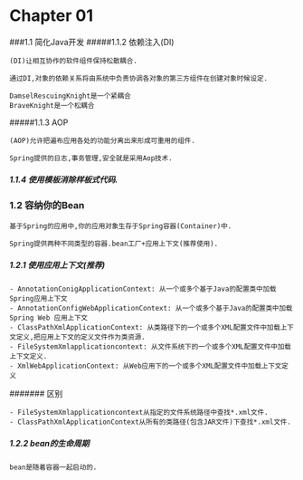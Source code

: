 # Chapter 01

###1.1 简化Java开发
#####1.1.2 依赖注入(DI)
```
(DI)让相互协作的软件组件保持松散耦合.
```
```
通过DI,对象的依赖关系将由系统中负责协调各对象的第三方组件在创建对象时候设定.
```
```
DamselRescuingKnight是一个紧耦合
BraveKnight是一个松耦合
```

#####1.1.3 AOP
```
(AOP)允许把遍布应用各处的功能分离出来形成可重用的组件.
```
```
Spring提供的日志,事务管理,安全就是采用Aop技术.
```

##### 1.1.4 使用模板消除样板式代码.

### 1.2 容纳你的Bean
```
基于Spring的应用中,你的应用对象生存于Spring容器(Container)中.
```
```
Spring提供两种不同类型的容器.bean工厂+应用上下文(推荐使用).
```
##### 1.2.1 使用应用上下文(推荐)
```
- AnnotationConigApplicationContext: 从一个或多个基于Java的配置类中加载Spring应用上下文
- AnnotationConfigWebApplicationContext: 从一个或多个基于Java的配置类中加载Spring Web 应用上下文
- ClassPathXmlApplicationContext: 从类路径下的一个或多个XML配置文件中加载上下文定义,把应用上下文的定义文件作为类资源.
- FileSystemXmlapplicationcontext: 从文件系统下的一个或多个XML配置文件中加载上下文定义.
- XmlWebApplicationContext: 从Web应用下的一个或多个XML配置文件中加载上下文定义
```
####### 区别
```
- FileSystemXmlapplicationcontext从指定的文件系统路径中查找*.xml文件.
- ClassPathXmlApplicationContext从所有的类路径(包含JAR文件)下查找*.xml文件.
```
##### 1.2.2 bean的生命周期
```
bean是随着容器一起启动的.
```